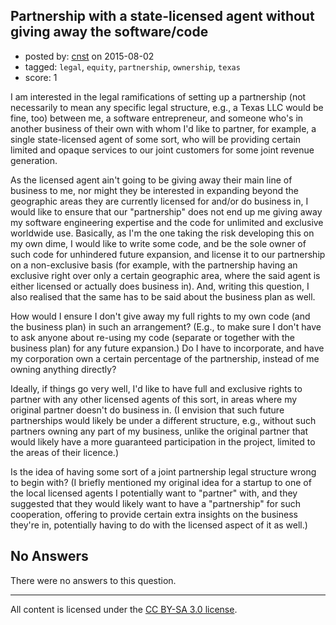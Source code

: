 ## Partnership with a state-licensed agent without giving away the software/code

- posted by: [cnst](https://stackexchange.com/users/1137539/cnst) on 2015-08-02
- tagged: `legal`, `equity`, `partnership`, `ownership`, `texas`
- score: 1

<p>I am interested in the legal ramifications of setting up a partnership (not necessarily to mean any specific legal structure, e.g., a Texas LLC would be fine, too) between me, a software entrepreneur, and someone who's in another business of their own with whom I'd like to partner, for example, a single state-licensed agent of some sort, who will be providing certain limited and opaque services to our joint customers for some joint revenue generation.</p>

<p>As the licensed agent ain't going to be giving away their main line of business to me, nor might they be interested in expanding beyond the geographic areas they are currently licensed for and/or do business in, I would like to ensure that our "partnership" does not end up me giving away my software engineering expertise and the code for unlimited and exclusive worldwide use.  Basically, as I'm the one taking the risk developing this on my own dime, I would like to write some code, and be the sole owner of such code for unhindered future expansion, and license it to our partnership on a non-exclusive basis (for example, with the partnership having an exclusive right over only a certain geographic area, where the said agent is either licensed or actually does business in).  And, writing this question, I also realised that the same has to be said about the business plan as well.</p>

<p>How would I ensure I don't give away my full rights to my own code (and the business plan) in such an arrangement?  (E.g., to make sure I don't have to ask anyone about re-using my code (separate or together with the business plan) for any future expansion.)  Do I have to incorporate, and have my corporation own a certain percentage of the partnership, instead of me owning anything directly?</p>

<p>Ideally, if things go very well, I'd like to have full and exclusive rights to partner with any other licensed agents of this sort, in areas where my original partner doesn't do business in.  (I envision that such future partnerships would likely be under a different structure, e.g., without such partners owning any part of my business, unlike the original partner that would likely have a more guaranteed participation in the project, limited to the areas of their licence.)</p>

<p>Is the idea of having some sort of a joint partnership legal structure wrong to begin with?  (I briefly mentioned my original idea for a startup to one of the local licensed agents I potentially want to "partner" with, and they suggested that they would likely want to have a "partnership" for such cooperation, offering to provide certain extra insights on the business they're in, potentially having to do with the licensed aspect of it as well.)</p>


## No Answers

There were no answers to this question.


---

All content is licensed under the [CC BY-SA 3.0 license](https://creativecommons.org/licenses/by-sa/3.0/).

